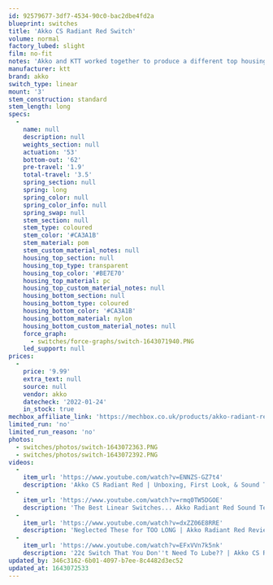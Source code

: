```yaml
---
id: 92579677-3df7-4534-90c0-bac2dbe4fd2a
blueprint: switches
title: 'Akko CS Radiant Red Switch'
volume: normal
factory_lubed: slight
film: no-fit
notes: 'Akko and KTT worked together to produce a different top housing mold inorder to prevent north facing interference with cherry keycaps.'
manufacturer: ktt
brand: akko
switch_type: linear
mount: '3'
stem_construction: standard
stem_length: long
specs:
  -
    name: null
    description: null
    weights_section: null
    actuation: '53'
    bottom-out: '62'
    pre-travel: '1.9'
    total-travel: '3.5'
    spring_section: null
    spring: long
    spring_color: null
    spring_color_info: null
    spring_swap: null
    stem_section: null
    stem_type: coloured
    stem_color: '#CA3A1B'
    stem_material: pom
    stem_custom_material_notes: null
    housing_top_section: null
    housing_top_type: transparent
    housing_top_color: '#BE7E70'
    housing_top_material: pc
    housing_top_custom_material_notes: null
    housing_bottom_section: null
    housing_bottom_type: coloured
    housing_bottom_color: '#CA3A1B'
    housing_bottom_material: nylon
    housing_bottom_custom_material_notes: null
    force_graph:
      - switches/force-graphs/switch-1643071940.PNG
    led_support: null
prices:
  -
    price: '9.99'
    extra_text: null
    source: null
    vendor: akko
    datecheck: '2022-01-24'
    in_stock: true
mechbox_affiliate_link: 'https://mechbox.co.uk/products/akko-radiant-red-switch-sample?variant=41091011903650'
limited_run: 'no'
limited_run_reason: 'no'
photos:
  - switches/photos/switch-1643072363.PNG
  - switches/photos/switch-1643072392.PNG
videos:
  -
    item_url: 'https://www.youtube.com/watch?v=ENNZS-GZ7t4'
    description: 'Akko CS Radiant Red | Unboxing, First Look, & Sound Test | Comparison - sleepyLT'
  -
    item_url: 'https://www.youtube.com/watch?v=rmq0TW5DGOE'
    description: 'The Best Linear Switches... Akko Radiant Red Sound Test/Review - CGBuild'
  -
    item_url: 'https://www.youtube.com/watch?v=dxZZ06E8RRE'
    description: 'Neglected These for TOO LONG | Akko Radiant Red Review & Sound Test | Kbd67 Lite - MuffinPuffin'
  -
    item_url: 'https://www.youtube.com/watch?v=EFxVVn7k5nk'
    description: '22¢ Switch That You Don''t Need To Lube?? | Akko CS Radiant Red Quick Review + Sound Test - Jaeyou Park'
updated_by: 346c3162-6b01-4097-b7ee-8c4482d3ec52
updated_at: 1643072533
---
```


